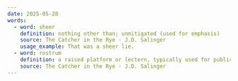 ```yaml
---
date: 2025-05-28
words:
  - word: sheer
    definition: nothing other than; unmitigated (used for emphasis)
    source: The Catcher in the Rye - J.D. Salinger
    usage_example: That was a sheer lie.
  - word: rostrum
    definition: a raised platform or lectern, typically used for public speaking
    source: The Catcher in the Rye - J.D. Salinger 
---
```

